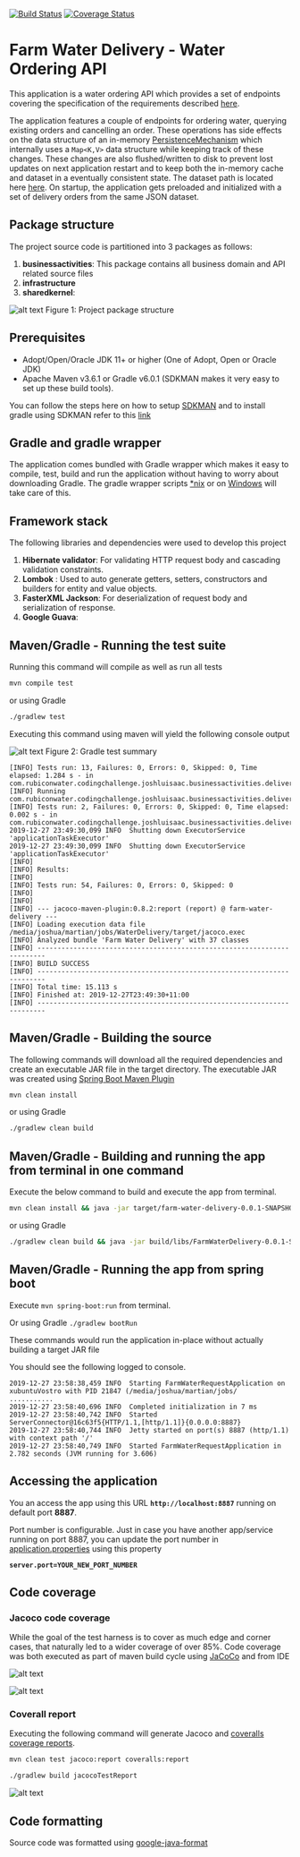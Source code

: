 [![Build Status](https://travis-ci.org/joshluisaac/FarmWaterDelivery.svg?branch=master)](https://travis-ci.org/joshluisaac/FarmWaterDelivery)
[![Coverage Status](https://coveralls.io/repos/github/joshluisaac/FarmWaterDelivery/badge.svg?branch=master)](https://coveralls.io/github/joshluisaac/FarmWaterDelivery?branch=master)



# Farm Water Delivery - Water Ordering API

This application is a water ordering API which provides a set of endpoints
covering the specification of the requirements described [here](RubiconCodingChallenge.pdf).

The application features a couple of endpoints for ordering water, querying existing orders and cancelling an order. These operations has side effects on the data structure of an in-memory [PersistenceMechanism](src/main/java/com/rubiconwater/codingchallenge/joshluisaac/infrastructure/PersistenceMechanism.java) which internally uses a `Map<K,​V>` data structure while keeping track of these changes.
These changes are also flushed/written to disk to prevent lost updates on next application restart and to keep both the in-memory cache and dataset in a eventually consistent state.
The dataset path is located here [here](data/DeliveryOrderDataSet.json). On startup, the application gets preloaded and initialized with a set of delivery orders from the same JSON dataset.


## Package structure

The project source code is partitioned into 3 packages as follows:

1. **businessactivities**: This package contains all business domain and API related source files
2. **infrastructure**
3. **sharedkernel**:

![alt text][codeCoverage_Ide2]
Figure 1: Project package structure

## Prerequisites

- Adopt/Open/Oracle JDK 11+ or higher (One of Adopt, Open or Oracle JDK)
- Apache Maven v3.6.1 or Gradle v6.0.1 (SDKMAN makes it very easy to set up these build tools).

You can follow the steps here on how to setup [SDKMAN](https://sdkman.io/install) and to install gradle using SDKMAN refer to this [link](https://gradle.org/install/)

## Gradle and gradle wrapper

The application comes bundled with Gradle wrapper which makes it easy to compile, test, build and run the application without having to worry about downloading Gradle. The gradle wrapper scripts [*nix](gradlew) or on [Windows](gradlew.bat) will take care of this.

## Framework stack

The following libraries and dependencies were used to develop this project

1. **Hibernate validator**: For validating HTTP request body and cascading validation constraints.
1. **Lombok** : Used to auto generate getters, setters, constructors and builders for entity and value objects.
1. **FasterXML Jackson**: For deserialization of request body and serialization of response.
1. **Google Guava**:

## Maven/Gradle - Running the test suite

Running this command will compile as well as run all tests

```bash
mvn compile test
```

or using Gradle

```bash
./gradlew test
```

Executing this command using maven will yield the following console output


![alt text][testSummary]
Figure 2: Gradle test summary

```log
[INFO] Tests run: 13, Failures: 0, Errors: 0, Skipped: 0, Time elapsed: 1.284 s - in com.rubiconwater.codingchallenge.joshluisaac.businessactivities.deliverymanagement.api.WaterDeliveryApiControllerTest
[INFO] Running com.rubiconwater.codingchallenge.joshluisaac.businessactivities.deliverymanagement.api.CancelOrderRequestTest
[INFO] Tests run: 2, Failures: 0, Errors: 0, Skipped: 0, Time elapsed: 0.002 s - in com.rubiconwater.codingchallenge.joshluisaac.businessactivities.deliverymanagement.api.CancelOrderRequestTest
2019-12-27 23:49:30,099 INFO  Shutting down ExecutorService 'applicationTaskExecutor'
2019-12-27 23:49:30,099 INFO  Shutting down ExecutorService 'applicationTaskExecutor'
[INFO] 
[INFO] Results:
[INFO] 
[INFO] Tests run: 54, Failures: 0, Errors: 0, Skipped: 0
[INFO] 
[INFO] 
[INFO] --- jacoco-maven-plugin:0.8.2:report (report) @ farm-water-delivery ---
[INFO] Loading execution data file /media/joshua/martian/jobs/WaterDelivery/target/jacoco.exec
[INFO] Analyzed bundle 'Farm Water Delivery' with 37 classes
[INFO] ------------------------------------------------------------------------
[INFO] BUILD SUCCESS
[INFO] ------------------------------------------------------------------------
[INFO] Total time: 15.113 s
[INFO] Finished at: 2019-12-27T23:49:30+11:00
[INFO] ------------------------------------------------------------------------
```

## Maven/Gradle - Building the source

The following commands will download all the required dependencies and create an executable JAR file in the target directory.
The executable JAR was created using [Spring Boot Maven Plugin](https://docs.spring.io/spring-boot/docs/current/maven-plugin/index.html)

```bash
mvn clean install
```

or using Gradle

```bash
./gradlew clean build
```

## Maven/Gradle - Building and running the app from terminal in one command

Execute the below command to build and execute the app from terminal.

```bash
mvn clean install && java -jar target/farm-water-delivery-0.0.1-SNAPSHOT.jar
```

or using Gradle

```bash
./gradlew clean build && java -jar build/libs/FarmWaterDelivery-0.0.1-SNAPSHOT.jar
```

## Maven/Gradle - Running the app from spring boot

Execute `mvn spring-boot:run` from terminal.

Or using Gradle `./gradlew bootRun`

These commands would run the application in-place without actually building a target JAR file

You should see the following logged to console.

```log
2019-12-27 23:58:38,459 INFO  Starting FarmWaterRequestApplication on xubuntuVostro with PID 21847 (/media/joshua/martian/jobs/
...........
2019-12-27 23:58:40,696 INFO  Completed initialization in 7 ms
2019-12-27 23:58:40,742 INFO  Started ServerConnector@16c63f5{HTTP/1.1,[http/1.1]}{0.0.0.0:8887}
2019-12-27 23:58:40,744 INFO  Jetty started on port(s) 8887 (http/1.1) with context path '/'
2019-12-27 23:58:40,749 INFO  Started FarmWaterRequestApplication in 2.782 seconds (JVM running for 3.606)
```

## Accessing the application

You an access the app using this URL **`http://localhost:8887`** running on default port **8887**.

Port number is configurable. Just in case you have another app/service running on port 8887, you can update the port number in
[application.properties](src/main/resources/application.properties) using this property

**`server.port=YOUR_NEW_PORT_NUMBER`**


## Code coverage

### Jacoco code coverage
While the goal of the test harness is to cover as much edge and corner cases, that naturally led to a wider coverage of over 85%.
Code coverage was both executed as part of maven build cycle using [JaCoCo](https://github.com/jacoco/jacoco)  and from IDE


![alt text][codecoverage]

![alt text][codeCoverageJacoco]


### Coverall report
Executing the following command will generate Jacoco and [coveralls coverage reports](https://coveralls.io/github/joshluisaac/FarmWaterDelivery?branch=master).

```bash
mvn clean test jacoco:report coveralls:report
```

```bash
./gradlew build jacocoTestReport
```


![alt text][coverallReport]


## Code formatting
Source code was formatted using [google-java-format](https://github.com/google/google-java-format)



[codecoverage]: screenshots/codeCoverage_Ide.png "codeCoverage_Ide"
[codeCoverage_Ide2]: screenshots/codeCoverage_Ide2.png "codeCoverage_Ide2"
[codeCoverageJacoco]: screenshots/codeCoverageJacoco.png "codeCoverageJacoco"
[coverallReport]: screenshots/coverallReport.png "coverallReport"
[testSummary]: screenshots/testSummary.png "testSummary"